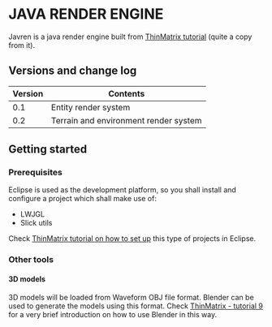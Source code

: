 # JAVA RENDER ENGINE
Javren is a java render engine built from [ThinMatrix tutorial](https://www.youtube.com/user/ThinMatrix) (quite a copy from it).

## Versions and change log

| Version | Contents                                    |
| ------- |-------------------------------------------- |
|   0.1   | Entity render system                        |
|   0.2   | Terrain and environment render system       |


## Getting started

### Prerequisites
Eclipse is used as the development platform, so you shall install and configure a project which shall make use of:

- LWJGL
- Slick utils

Check [ThinMatrix tutorial on how to set up](https://www.youtube.com/watch?v=Jdkq-aSFEA0) this type of projects in Eclipse.

### Other tools
#### 3D models
3D models will be loaded from Waveform OBJ file format. Blender can be used to
generate the models using this format. Check [ThinMatrix - tutorial 9 ](https://www.youtube.com/watch?annotation_id=annotation_3023189627&feature=iv&src_vid=50Y9u7K0PZo&v=KMWUjNE0fYI) for a very brief introduction on how to use Blender in this way.

